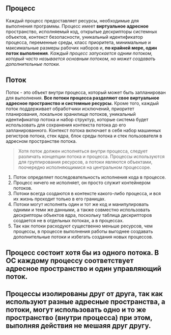 ## Процесс

Каждый процесс предоставляет ресурсы, необходимые для выполнения программы. Процесс имеет **виртуальное адресное** пространство, исполняемый код, открытые дескрипторы системных объектов, контекст безопасности, уникальный идентификатор процесса, переменные среды, класс приоритета, минимальные и максимальные размеры рабочих наборов и, **по крайней мере, один поток выполнения**. *Каждый процесс запускается одним потоком, который часто называется основным потоком, но может создавать дополнительные потоки.*

## Поток

Поток - это объект внутри процесса, который может быть запланирован для выполнения. **Все потоки процесса разделяют свое виртуальное адресное пространство и системные ресурсы.** Кроме того, каждый поток поддерживает обработчики исключений, приоритет планирования, локальное хранилище потоков, уникальный идентификатор потока и набор структур, которые система будет использовать для сохранения контекста потока до его запланированного. Контекст потока включает в себя набор машинных регистров потока, стек ядра, блок среды потока и стек пользователя в адресном пространстве потока. 



> Хотя поток должен исполняться внутри процесса, следует различать концепции потока и процесса. Процессы используются для группирования ресурсов, а потоки являются объектами, поочередно исполняющимися на центральном процессоре.



  

1. Поток определяет последовательность исполнения кода в процессе.  
2. Процесс ничего не исполняет, он просто служит контейнером потоков.  
3. Потоки всегда создаются в контексте какого-либо процесса, и вся их жизнь проходит только в его границах.  
4. Потоки могут исполнять один и тот же код и манипулировать одними и теми же данными, а также совместно использовать дескрипторы объектов ядра, поскольку таблица дескрипторов создается не в отдельных потоках, а в процессах.  
5. Так как потоки расходуют существенно меньше ресурсов, чем процессы, в процессе выполнения работы выгоднее создавать дополнительные потоки и избегать создания новых процессов.  
  

## Процесс состоит хотя бы из одного **потока**. В ОС каждому процессу соответствует **адресное пространство** и один **управляющий поток**.

## Процессы изолированы друг от друга, так как используют разные адресные пространства, а потоки, могут использовать одно и то же пространство (внутри процесса) при этом, выполняя действия не мешаяя друг другу.
